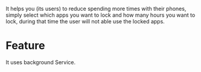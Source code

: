 It helps you (its users) to reduce spending more times with their phones, simply select which apps you want to lock and how many hours you want to lock, during that time the user will not able use the locked apps.

# Feature
It uses background Service.

